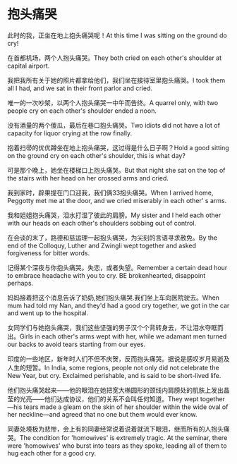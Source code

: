 # 抱头痛哭

<p><span class="chinese">此时的我，正坐在地上抱头痛哭呢！</span><span class="english">At this time I was sitting on the ground do cry!</span></p>

<p><span class="chinese">在首都机场，两个人抱头痛哭。</span><span class="english">They both cried on each other's shoulder at capital airport.</span></p>

<p><span class="chinese">我把我所有关于她的照片都拿给他们，我们坐在接待室里抱头痛哭。</span><span class="english">I took them all I had, and we sat in their front parlor and cried.</span></p>

<p><span class="chinese">唯一的一次吵架，以两个人抱头痛哭一中午而告终。</span><span class="english">A quarrel only, with two people cry on each other's shoulder ended a noon.</span></p>

<p><span class="chinese">没有酒量的两个傻瓜，最后在巷口抱头痛哭。</span><span class="english">Two idiots did not have a lot of capacity for liquor crying at the row finally.</span></p>

<p><span class="chinese">抱着扫帚的优优蹲坐在地上抱头痛哭，这过得是什么日子啊？</span><span class="english">Hold a good sitting on the ground cry on each other's shoulder, this is what day?</span></p>

<p><span class="chinese">可是那个晚上，她坐在楼梯口上抱头痛哭。</span><span class="english">But that night she sat on the top of the stairs with her head on her crossed arms and cried.</span></p>

<p><span class="chinese">我到家时，辟果提在门口迎我，我们俩33抱头痛哭。</span><span class="english">When I arrived home, Peggotty met me at the door, and we cried miserably in each other' s arms.</span></p>

<p><span class="chinese">我和姐姐抱头痛哭，泪水打湿了彼此的肩膀。</span><span class="english">My sister and I held each other with our heads on each other's shoulders sobbing out of control.</span></p>

<p><span class="chinese">在会谈的末了，路德和慈运理一起抱头痛哭，为尖刻的言语寻求赦免。</span><span class="english">By the end of the Colloquy, Luther and Zwingli wept together and asked forgiveness for bitter words.</span></p>

<p><span class="chinese">记得某个深夜与你抱头痛哭。失恋，或者失望。</span><span class="english">Remember a certain dead hour to embrace headache with you to cry. BE brokenhearted, disappoint perhaps.</span></p>

<p><span class="chinese">妈妈接着把这个消息告诉了奶奶,她们抱头痛哭.我们坐上车向医院驶去。</span><span class="english">When mum had told my Nan, and they'd had a good cry together, we got in the car and went up to the hospital.</span></p>

<p><span class="chinese">女同学们与她抱头痛哭，我们这些坚强的男子汉个个背转身去，不让泪水夺眶而出。</span><span class="english">Girls in each other's arms wept with her, while we adamant men turned our backs to avoid tears starting from our eyes.</span></p>

<p><span class="chinese">印度的一些地区，新年时人们不但不庆贺，反而抱头痛哭。据说是感叹岁月易逝及人生的短暂。</span><span class="english">In India, some regions, people not only did not celebrate the New Year, but cry. Exclaimed perishable, and is said to be short-lived life.</span></p>

<p><span class="chinese">他们抱头痛哭起来——他的眼泪在她把宽大椭圆形的颈线内肩膀处的肌肤上发出晶莹的光亮——他们达成协议，他们的关系不会叫任何知道。</span><span class="english">They wept together—his tears made a gleam on the skin of her shoulder within the wide oval of her neckline—and agreed that no one but them would ever know.</span></p>

<p><span class="chinese">同妻处境极为悲惨，会上有的同妻经常说着说着就流下眼泪，继而所有的人抱头痛哭。</span><span class="english">The condition for 'homowives' is extremely tragic. At the seminar, there were 'homowives' who burst into tears as they spoke, leading all of them to hug each other for a good cry.</span></p>

